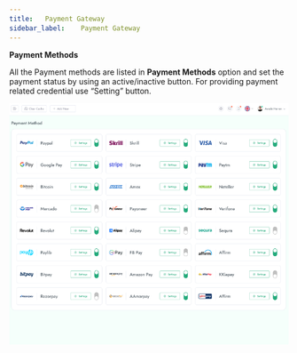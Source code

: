 ```yaml
---
title:   Payment Gateway
sidebar_label:    Payment Gateway
---
```



 **Payment Methods**

All the Payment methods are listed in **Payment Methods** option and set the payment status by using an active/inactive button. For providing payment related credential use “Setting” button.

![FacultyLMS](../assets/faculty/payment_method.png)

&nbsp;
